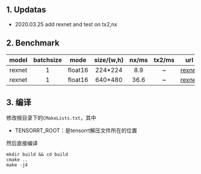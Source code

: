 ## 1. Updatas
- 2020.03.25 add rexnet and test on tx2,nx

## 2. Benchmark

| model  | batchsize |  mode   | size/(w,h) | nx/ms | tx2/ms |                     url                     |
| :----: | :-------: | :-----: | :--------: | :---: | :----: | :-----------------------------------------: |
| rexnet |     1     | float16 |  224*224   |  8.9  |   ~    | [rexnet](https://github.com/clovaai/rexnet) |
| rexnet |     1     | float16 |  640*480   | 36.6  |   ~    | [rexnet](https://github.com/clovaai/rexnet) |


## 3. 编译

修改根目录下的`CMakeLists.txt`，其中
- TENSORRT_ROOT：是tensorrt解压文件所在的位置

然后直接编译
```
mkdir build && cd build
cmake ..
make -j4
```